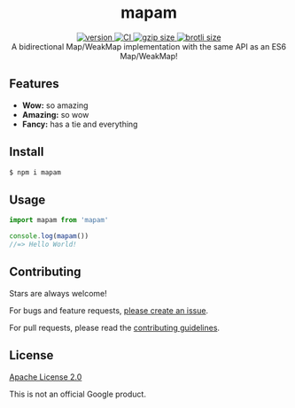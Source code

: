 <h1 align="center">
  mapam
</h1>

<div align="center">
  <a href="https://npmjs.org/package/mapam">
    <img src="https://badgen.net/npm/v/mapam" alt="version" />
  </a>
  <a href="https://github.com/TomerAberbach/mapam/actions">
    <img src="https://github.com/TomerAberbach/mapam/workflows/CI/badge.svg" alt="CI" />
  </a>
  <a href="https://unpkg.com/mapam/dist/index.min.js">
    <img src="https://deno.bundlejs.com/?q=mapam&badge" alt="gzip size" />
  </a>
  <a href="https://unpkg.com/mapam/dist/index.min.js">
    <img src="https://deno.bundlejs.com/?q=mapam&config={%22compression%22:{%22type%22:%22brotli%22}}&badge" alt="brotli size" />
  </a>
</div>

<div align="center">
  A bidirectional Map/WeakMap implementation with the same API as an ES6 Map/WeakMap!
</div>

## Features

- **Wow:** so amazing
- **Amazing:** so wow
- **Fancy:** has a tie and everything

## Install

```sh
$ npm i mapam
```

## Usage

```js
import mapam from 'mapam'

console.log(mapam())
//=> Hello World!
```

## Contributing

Stars are always welcome!

For bugs and feature requests,
[please create an issue](https://github.com/TomerAberbach/mapam/issues/new).

For pull requests, please read the
[contributing guidelines](https://github.com/TomerAberbach/mapam/blob/main/contributing.md).

## License

[Apache License 2.0](https://github.com/TomerAberbach/mapam/blob/main/license)

This is not an official Google product.
